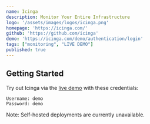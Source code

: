 ```yaml
---
name: Icinga
description: Monitor Your Entire Infrastructure
logo: '/assets/images/logos/icinga.png'
homepage: 'https://icinga.com/'
github: 'https://github.com/icinga'
demo: 'https://icinga.com/demo/authentication/login'
tags: ["monitoring", "LIVE DEMO"]
published: true
---
```


## Getting Started

Try out Icinga via the [live demo](https://icinga.com/demo/authentication/login) with these credentials:

```
Username: demo
Password: demo
```

Note: Self-hosted deployments are currently unavailable.
